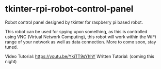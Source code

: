 # tkinter-rpi-robot-control-panel
Robot control panel designed by tkinter for raspberry pi based robot. 

This robot can be used for spying upon something, as this is controlled using VNC (Virtual Network Computing), this robot will work within the WiFi range of your network as well as data connection. More to come soon, stay tuned.

Video Tutorial: https://youtu.be/YkiTT9sYhhY
Written Tutorial: (coming this night)

